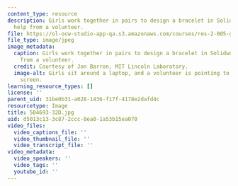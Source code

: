 ```yaml
---
content_type: resource
description: Girls work together in pairs to design a bracelet in Solidworks with
  help from a volunteer.
file: https://ol-ocw-studio-app-qa.s3.amazonaws.com/courses/res-2-005-girls-who-build-make-your-own-wearables-workshop-spring-2015/d5013c133c872ccc8ea01a53b15ea070_504693-32D.jpg
file_type: image/jpeg
image_metadata:
  caption: Girls work together in pairs to design a bracelet in Solidworks with help
    from a volunteer.
  credit: Courtesy of Jon Barron, MIT Lincoln Laboratory.
  image-alt: Girls sit around a laptop, and a volunteer is pointing to the computer
    screen.
learning_resource_types: []
license: ''
parent_uid: 31be0b31-a028-1436-f17f-4178e2dafd4c
resourcetype: Image
title: 504693-32D.jpg
uid: d5013c13-3c87-2ccc-8ea0-1a53b15ea070
video_files:
  video_captions_file: ''
  video_thumbnail_file: ''
  video_transcript_file: ''
video_metadata:
  video_speakers: ''
  video_tags: ''
  youtube_id: ''
---
```

